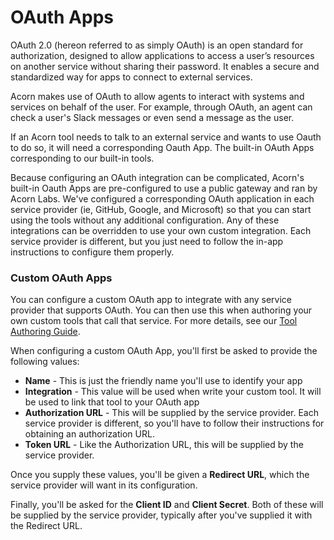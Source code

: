 # OAuth Apps

OAuth 2.0 (hereon referred to as simply OAuth) is an open standard for authorization, designed to allow applications to access a user’s resources on another service without sharing their password. It enables a secure and standardized way for apps to connect to external services. 

Acorn makes use of OAuth to allow agents to interact with systems and services on behalf of the user. For example, through OAuth, an agent can check a user's Slack messages or even send a message as the user.

If an Acorn tool needs to talk to an external service and wants to use Oauth to do so, it will need a corresponding Oauth App. The built-in OAuth Apps corresponding to our built-in tools.

Because configuring an OAuth integration can be complicated, Acorn's built-in Oauth Apps are pre-configured to use a public gateway and ran by Acorn Labs. We've configured a corresponding OAuth application in each service provider (ie, GitHub, Google, and Microsoft) so that you can start using the tools without any additional configuration.  Any of these integrations can be overridden to use your own custom integration. Each service provider is different, but you just need to follow the in-app instructions to configure them properly.

### Custom OAuth Apps
You can configure a custom OAuth app to integrate with any service provider that supports OAuth. You can then use this when authoring your own custom tools that call that service. For more details, see our [Tool Authoring Guide](/tools/integrating-oauth).

When configuring a custom OAuth App, you'll first be asked to provide the following values:
- **Name** - This is just the friendly name you'll use to identify your app
- **Integration** - This value will be used when write your custom tool. It will be used to link that tool to your OAuth app
- **Authorization URL** - This will be supplied by the service provider. Each service provider is different, so you'll have to follow their instructions for obtaining an authorization URL.
- **Token URL** - Like the Authorization URL, this will be supplied by the service provider.

Once you supply these values, you'll be given a **Redirect URL**, which the service provider will want in its configuration.

Finally, you'll be asked for the **Client ID** and **Client Secret**. Both of these will be supplied by the service provider, typically after you've supplied it with the Redirect URL.